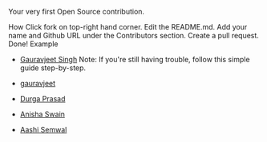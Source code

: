 Your very first Open Source contribution.

How
Click fork on top-right hand corner.
Edit the README.md.
Add your name and Github URL under the Contributors section.
Create a pull request. 
Done!
Example
- [Gauravjeet Singh](https://github.com/gauravjeet)
Note: If you're still having trouble, follow this simple guide step-by-step.

- [gauravjeet](https://github.com/gauravjeet)
- [Durga Prasad](https://github.com/nerdcode)
- [Anisha Swain](https://github.com/anishaswain)
- [Aashi Semwal](https://github.com/aashisemwal)
